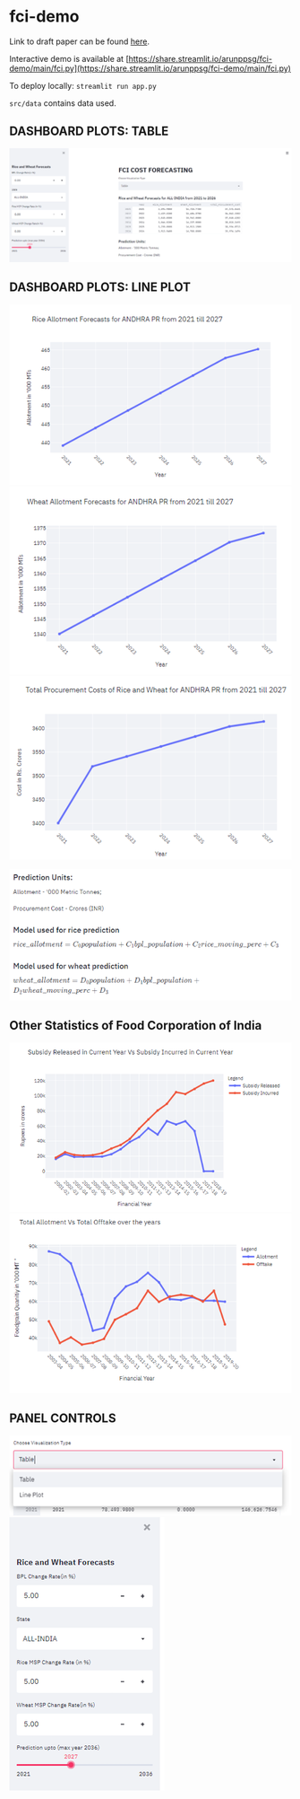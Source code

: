 # fci-demo

Link to draft paper can be found [here](https://arunppsg.github.io/files/FCI.pdf).

Interactive demo is available at [https://share.streamlit.io/arunppsg/fci-demo/main/fci.py](https://share.streamlit.io/arunppsg/fci-demo/main/fci.py)


To deploy locally:
	`streamlit run app.py`

`src/data` contains data used.

## DASHBOARD PLOTS: TABLE
![alt text](output/img1.PNG)

## DASHBOARD PLOTS: LINE PLOT
![alt text](output/img7.PNG)
![alt text](output/img8.PNG)
![alt text](output/img9.PNG)

![alt text](output/img2.PNG)


## Other Statistics of Food Corporation of India
![alt text](output/img3.PNG)
![alt text](output/img4.PNG)

## PANEL CONTROLS
![alt text](output/img5.PNG)
![alt text](output/img6.PNG)

